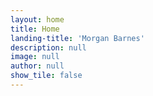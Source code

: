 ```yaml
---
layout: home
title: Home
landing-title: 'Morgan Barnes'
description: null
image: null
author: null
show_tile: false
---
```


